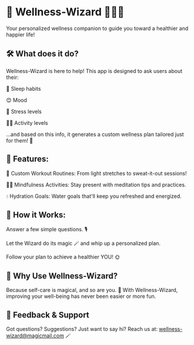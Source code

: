 # 🌟 Wellness-Wizard 🧘‍♂️✨
Your personalized wellness companion to guide you toward a healthier and happier life!

## 🛠️ What does it do?
Wellness-Wizard is here to help! This app is designed to ask users about their:

🛌 Sleep habits

😊 Mood

🤯 Stress levels

🏃‍♂️ Activity levels

...and based on this info, it generates a custom wellness plan tailored just for them! 🎯

## 🌿 Features:
🎽 Custom Workout Routines: From light stretches to sweat-it-out sessions!

🧘‍♀️ Mindfulness Activities: Stay present with meditation tips and practices.

💧 Hydration Goals: Water goals that'll keep you refreshed and energized.

## 🚀 How it Works:

Answer a few simple questions. 🎙️

Let the Wizard do its magic 🪄 and whip up a personalized plan.

Follow your plan to achieve a healthier YOU! 🌞

## 🌈 Why Use Wellness-Wizard?
Because self-care is magical, and so are you. 🌟 With Wellness-Wizard, improving your well-being has never been easier or more fun.

## 📧 Feedback & Support
Got questions? Suggestions? Just want to say hi? Reach us at: wellness-wizard@magicmail.com 🪄
